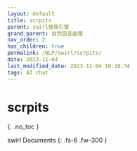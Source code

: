 ```yaml
---
layout: default
title: scrpits
parent: swirl搜尋引擎
grand_parent: 自然語言處理
nav_order: 2
has_children: true
permalink: /NLP/swirl/scrpits/
date: 2023-11-04
last_modified_date: 2023-11-04 10:18:34
tags: AI chat
---
```


# scrpits
{: .no_toc }

swirl Documents
{: .fs-6 .fw-300 }
